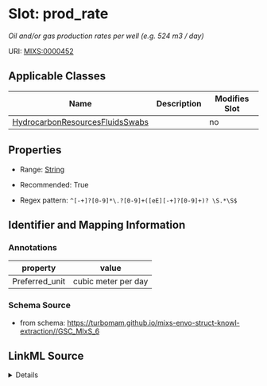 # Slot: prod_rate


_Oil and/or gas production rates per well (e.g. 524 m3 / day)_



URI: [MIXS:0000452](https://w3id.org/mixs/0000452)



<!-- no inheritance hierarchy -->




## Applicable Classes

| Name | Description | Modifies Slot |
| --- | --- | --- |
[HydrocarbonResourcesFluidsSwabs](HydrocarbonResourcesFluidsSwabs.md) |  |  no  |







## Properties

* Range: [String](String.md)

* Recommended: True

* Regex pattern: `^[-+]?[0-9]*\.?[0-9]+([eE][-+]?[0-9]+)? \S.*\S$`





## Identifier and Mapping Information





### Annotations

| property | value |
| --- | --- |
| Preferred_unit | cubic meter per day |



### Schema Source


* from schema: https://turbomam.github.io/mixs-envo-struct-knowl-extraction//GSC_MIxS_6




## LinkML Source

<details>
```yaml
name: prod_rate
annotations:
  Preferred_unit:
    tag: Preferred_unit
    value: cubic meter per day
description: Oil and/or gas production rates per well (e.g. 524 m3 / day)
title: production rate
notes:
- production
- rate
from_schema: https://turbomam.github.io/mixs-envo-struct-knowl-extraction//GSC_MIxS_6
rank: 1000
slot_uri: MIXS:0000452
multivalued: false
alias: prod_rate
domain_of:
- HydrocarbonResourcesFluidsSwabs
range: string
recommended: true
pattern: ^[-+]?[0-9]*\.?[0-9]+([eE][-+]?[0-9]+)? \S.*\S$

```
</details>